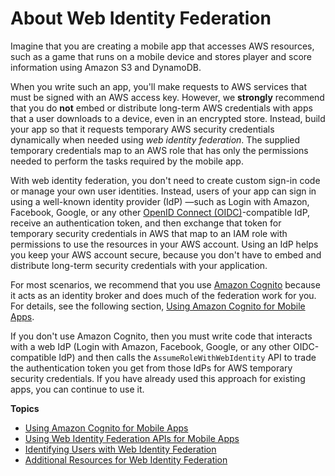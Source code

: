 # About Web Identity Federation<a name="id_roles_providers_oidc"></a>

Imagine that you are creating a mobile app that accesses AWS resources, such as a game that runs on a mobile device and stores player and score information using Amazon S3 and DynamoDB\. 

When you write such an app, you'll make requests to AWS services that must be signed with an AWS access key\. However, we **strongly** recommend that you do **not** embed or distribute long\-term AWS credentials with apps that a user downloads to a device, even in an encrypted store\. Instead, build your app so that it requests temporary AWS security credentials dynamically when needed using *web identity federation*\. The supplied temporary credentials map to an AWS role that has only the permissions needed to perform the tasks required by the mobile app\.

With web identity federation, you don't need to create custom sign\-in code or manage your own user identities\. Instead, users of your app can sign in using a well\-known identity provider \(IdP\) —such as Login with Amazon, Facebook, Google, or any other [OpenID Connect \(OIDC\)](http://openid.net/connect/)\-compatible IdP, receive an authentication token, and then exchange that token for temporary security credentials in AWS that map to an IAM role with permissions to use the resources in your AWS account\. Using an IdP helps you keep your AWS account secure, because you don't have to embed and distribute long\-term security credentials with your application\.

For most scenarios, we recommend that you use [Amazon Cognito](https://aws.amazon.com/cognito/) because it acts as an identity broker and does much of the federation work for you\. For details, see the following section, [Using Amazon Cognito for Mobile Apps](id_roles_providers_oidc_cognito.md)\.

If you don't use Amazon Cognito, then you must write code that interacts with a web IdP \(Login with Amazon, Facebook, Google, or any other OIDC\-compatible IdP\) and then calls the `AssumeRoleWithWebIdentity` API to trade the authentication token you get from those IdPs for AWS temporary security credentials\. If you have already used this approach for existing apps, you can continue to use it\.

**Topics**
+ [Using Amazon Cognito for Mobile Apps](id_roles_providers_oidc_cognito.md)
+ [Using Web Identity Federation APIs for Mobile Apps](id_roles_providers_oidc_manual.md)
+ [Identifying Users with Web Identity Federation](id_roles_providers_oidc_user-id.md)
+ [Additional Resources for Web Identity Federation](id_roles_providers_oidc_resources.md)